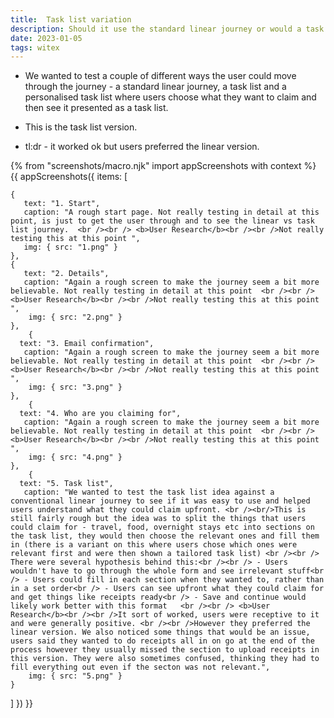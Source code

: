 ```yaml
---
title:  Task list variation
description: Should it use the standard linear journey or would a task list or similar be better?
date: 2023-01-05
tags: witex
---
```


* We wanted to test a couple of different ways the user could move through the journey - a standard linear journey, a task list and a personalised task list where users choose what they want to claim and then see it presented as a task list.

* This is the task list version. 

* tl:dr - it worked ok but users preferred the linear version.




<!-- ## User needs

<b>As a prosecuter </b>
I need to find a case<br />

<b>As a prosecuter </b>
I need to do the thing<br /> -->



{% from "screenshots/macro.njk" import appScreenshots with context %}
{{ appScreenshots({
  items: [

    {
       text: "1. Start",
       caption: "A rough start page. Not really testing in detail at this point, is just to get the user through and to see the linear vs task list journey.  <br /><br /> <b>User Research</b><br /><br />Not really testing this at this point ",
       img: { src: "1.png" }
    }, 
    {
       text: "2. Details",
       caption: "Again a rough screen to make the journey seem a bit more believable. Not really testing in detail at this point  <br /><br /> <b>User Research</b><br /><br />Not really testing this at this point ",
        img: { src: "2.png" }
    },
        {
      text: "3. Email confirmation",
       caption: "Again a rough screen to make the journey seem a bit more believable. Not really testing in detail at this point  <br /><br /> <b>User Research</b><br /><br />Not really testing this at this point ",
        img: { src: "3.png" }
    },
        {
      text: "4. Who are you claiming for",
       caption: "Again a rough screen to make the journey seem a bit more believable. Not really testing in detail at this point  <br /><br /> <b>User Research</b><br /><br />Not really testing this at this point ",
        img: { src: "4.png" }
    },
        {
      text: "5. Task list",
       caption: "We wanted to test the task list idea against a conventional linear journey to see if it was easy to use and helped users understand what they could claim upfront. <br /><br/>This is still fairly rough but the idea was to split the things that users could claim for - travel, food, overnight stays etc into sections on the task list, they would then choose the relevant ones and fill them in (there is a variant on this where users chose which ones were relevant first and were then shown a tailored task list) <br /><br /> There were several hypothesis behind this:<br /><br /> - Users wouldn't have to go through the whole form and see irrelevant stuff<br /> - Users could fill in each section when they wanted to, rather than in a set order<br /> - Users can see upfront what they could claim for and get things like receipts ready<br /> - Save and continue would likely work better with this format   <br /><br /> <b>User Research</b><br /><br />It sort of worked, users were receptive to it and were generally positive. <br /><br />However they preferred the linear version. We also noticed some things that would be an issue, users said they wanted to do receipts all in on go at the end of the process however they usually missed the section to upload receipts in this version. They were also sometimes confused, thinking they had to fill everything out even if the secton was not relevant.",
        img: { src: "5.png" }
    }

            

  ]
}) }}



<!-- ## User research -->